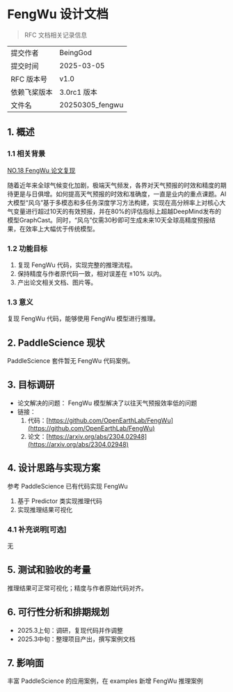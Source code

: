 # FengWu 设计文档

> RFC 文档相关记录信息

|              |                    |
| ------------ | ------------------ |
| 提交作者     | BeingGod          |
| 提交时间     | 2025-03-05         |
| RFC 版本号   | v1.0               |
| 依赖飞桨版本 | 3.0rc1 版本 |
| 文件名       | 20250305_fengwu |

## 1. 概述

### 1.1 相关背景

[NO.18 FengWu 论文复现](https://github.com/PaddlePaddle/community/blob/master/hackathon/hackathon_8th/【Hackathon_8th】个人挑战赛—套件开发任务合集.md#no18-fengwu-论文复现)

随着近年来全球气候变化加剧，极端天气频发，各界对天气预报的时效和精度的期待更是与日俱增。如何提高天气预报的时效和准确度，一直是业内的重点课题。AI大模型“风乌”基于多模态和多任务深度学习方法构建，实现在高分辨率上对核心大气变量进行超过10天的有效预报，并在80%的评估指标上超越DeepMind发布的模型GraphCast。同时，“风乌”仅需30秒即可生成未来10天全球高精度预报结果，在效率上大幅优于传统模型。

### 1.2 功能目标

1. 复现 FengWu 代码，实现完整的推理流程。
2. 保持精度与作者原代码一致，相对误差在 ±10% 以内。
3. 产出论文相关文档、图片等。

### 1.3 意义

复现 FengWu 代码，能够使用 FengWu 模型进行推理。

## 2. PaddleScience 现状

PaddleScience 套件暂无 FengWu 代码案例。

## 3. 目标调研

- 论文解决的问题：
  FengWu 模型解决了以往天气预报效率低的问题
- 链接：
  1. 代码：[https://github.com/OpenEarthLab/FengWu](https://github.com/OpenEarthLab/FengWu)
  2. 论文：[https://arxiv.org/abs/2304.02948](https://arxiv.org/abs/2304.02948)

## 4. 设计思路与实现方案

参考 PaddleScience 已有代码实现 FengWu

1. 基于 Predictor 类实现推理代码
2. 实现推理结果可视化

### 4.1 补充说明[可选]

无

## 5. 测试和验收的考量

推理结果可正常可视化；精度与作者原始代码对齐。

## 6. 可行性分析和排期规划

- 2025.3上旬：调研，复现代码并作调整
- 2025.3中旬：整理项目产出，撰写案例文档

## 7. 影响面

丰富 PaddleScience 的应用案例，在 examples 新增 FengWu 推理案例